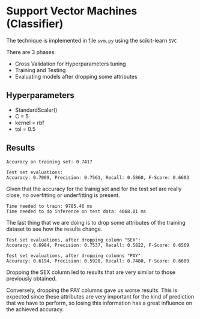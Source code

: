 # Support Vector Machines (Classifier)

The technique is implemented in file `svm.py` using the scikit-learn `SVC`

There are 3 phases:
- Cross Validation for Hyperparameters tuning
- Training and Testing 
- Evaluating models after dropping some attributes 

## Hyperparameters
- StandardScaler()
- C = 5
- kernel = rbf
- tol = 0.5

## Results
```
Accuracy on training set: 0.7417

Test set evaluations: 
Accuracy: 0.7009, Precision: 0.7561, Recall: 0.5860, F-Score: 0.6603
```
Given that the accuracy for the trainig set and for the test set are really close, no overfitting or underfitting is present.

```
Time needed to train: 9785.46 ms
Time needed to do inference on test data: 4068.01 ms
```

The last thing that we are doing is to drop some attributes of the training dataset to see how the results change.
```
Test set evaluations, after dropping column "SEX":
Accuracy: 0.6984, Precision: 0.7537, Recall: 0.5822, F-Score: 0.6569

Test set evaluations, after dropping columns "PAY":
Accuracy: 0.6194, Precision: 0.5920, Recall: 0.7480, F-Score: 0.6609
```

Dropping the SEX column led to results that are very similar to those previously obtained.  

Conversely, dropping the PAY columns gave us worse results.
This is expected since these attributes are very important for the kind of prediction that we have to perform, so losing this information has a great influence on the achieved accuracy.